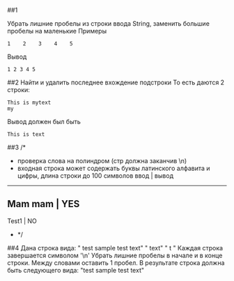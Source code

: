 ##1

Убрать лишние пробелы из строки ввода String, заменить
большие пробелы на маленькие
Примеры
```
1    2    3    4    5    
```
Вывод
```
1 2 3 4 5
```

##2
Найти и удалить последнее вхождение подстроки
То есть даются 2 строки:
```
This is mytext
my
```
Вывод должен был быть
```
This is text
```

##3
/*
 * проверка слова на полиндром (стр должна заканчив \n)
 * входная строка может содержать буквы латинского алфавита и цифры, длина
строки до 100 символов ввод        	| вывод
------------------------
Mam mam         | YES
------------------------
Test1       	| NO
 * */

##4
Дана строка вида:
"   test   sample test	text"
"    	text"
"            	t 	"
Каждая строка завершается символом '\n'
Убрать лишние пробелы в начале и в конце строки. 
Между словами оставить 1 пробел.
В результате строка должна быть следующего вида:
"test sample test text"